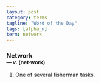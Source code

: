 ```yaml
---
layout: post
category: terms
tagline: "Word of the Day"
tags: [alpha_n]
term: network
---
```


<h3>Network<br/> <small>&mdash; v. (net<span><span>&middot;</span></span>work)</small></h3>
<p><ol><li>One of several fisherman tasks.</li>
</ol></p>
